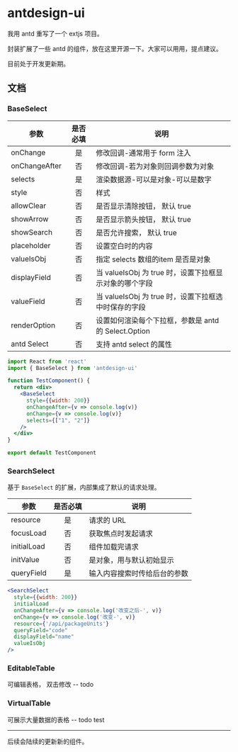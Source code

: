# antdesign-ui

我用 antd 重写了一个 extjs 项目。

封装扩展了一些 antd 的组件，放在这里开源一下。大家可以用用，提点建议。

目前处于开发更新期。

## 文档


### BaseSelect

参数 | 是否必填 | 说明 
| ------------- |:-------------:| ----- | 
| onChange |  是  | 修改回调-通常用于 form 注入 |
| onChangeAfter |  否  | 修改回调-若为对象则回调参数为对象 |
| selects |  是  | 渲染数据源-可以是对象-可以是数字 |
| style   |  否  | 样式 |
| allowClear   |  否  | 是否显示清除按钮， 默认 true |
| showArrow   |  否  | 是否显示箭头按钮， 默认 true |
| showSearch   |  否  | 是否允许搜索， 默认 true |
| placeholder   |  否  | 设置空白时的内容 |
| valueIsObj   |  否  | 指定 selects 数组的item 是否是对象 |
| displayField   |  否  | 当 valueIsObj 为 true 时，设置下拉框显示对象的哪个字段 |
| valueField   |  否  | 当 valueIsObj 为 true 时，设置下拉框选中时保存的字段 |
| renderOption   |  否  | 设置如何渲染每个下拉框，参数是 antd 的 Select.Option |
| antd Select   |  否  | 支持 antd  select 的属性|


```jsx
import React from 'react'
import { BaseSelect } from 'antdesign-ui'

function TestComponent() {
  return <div>
    <BaseSelect
      style={{width: 200}}
      onChangeAfter={v => console.log(v)}
      onChange={v => console.log(v)}
      selects={["1", "2"]}
    />
  </div>
}

export default TestComponent

```

### SearchSelect

基于 `BaseSelect` 的扩展，内部集成了默认的请求处理。

参数 | 是否必填 | 说明 
| ------------- |:-------------:| ----- | 
| resource |  是  | 请求的 URL |
| focusLoad |  否  | 获取焦点时发起请求 |
| initialLoad |  否  | 组件加载完请求 |
| initValue   |  否  | 是对象，用与默认初始显示 |
| queryField   |  是  | 输入内容搜索时传给后台的参数 |


```jsx
<SearchSelect
  style={{width: 200}}
  initialLoad
  onChangeAfter={v => console.log('改变之后-', v)}
  onChange={v => console.log('改变-', v)}
  resource={'/api/packageUnits'}
  queryField="code"
  displayField="name"
  valueIsObj
/>
```

### EditableTable

可编辑表格， 双击修改 -- todo

### VirtualTable

可展示大量数据的表格 -- todo test


---
后续会陆续的更新新的组件。